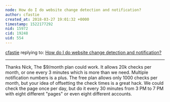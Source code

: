```yaml
---
node: How do I do website change detection and notification?
author: cfastie
created_at: 2018-03-27 19:01:32 +0000
timestamp: 1522177292
nid: 15972
cid: 19248
uid: 554
---
```




[cfastie](../profile/cfastie) replying to: [How do I do website change detection and notification?](../notes/cfastie/03-18-2018/how-do-i-do-website-change-detection-and-notification)

----
Thanks Nick, The $9/month plan could work. It allows 20k checks per month, or one every 3 minutes which is more than we need. Multiple notification numbers is a plus. The free plan allows only 1000 checks per month, but your idea of offsetting the check times is a great hack. We could check the page once per day, but do it every 30 minutes from 3 PM to 7 PM with eight different "pages" or even eight different accounts. 